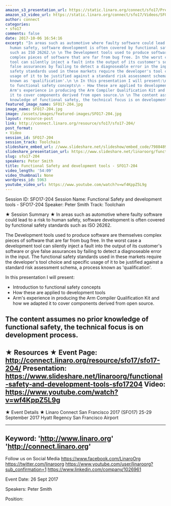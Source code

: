 ```yaml
---
amazon_s3_presentation_url: https://static.linaro.org/connect/sfo17/Presentations/SFO17-204-%20Functional%20Safety%20and%20development%20tools.pdf
amazon_s3_video_url: https://static.linaro.org/connect/sfo17/Videos/SFO17-204%20Functional%20Safety%20and%20development%20tools.mp4
author: connect
categories:
- sfo17
comments: false
date: 2017-10-06 16:54:16
excerpt: "In areas such as automotive where faulty software could lead to a risk to
  human safety, software development is often covered by functional safety standards
  such as ISO 26262.\n \n The Development tools used to produce software are themselves
  complex pieces of software that are far from bug free. In the worst case a development
  tool can silently inject a fault into the output of its customer's software or give
  false assurances by failing to detect a diagnoseable error in the input. The functional
  safety standards used in these markets require the developer's tool choice and specific
  usage of it to be justified against a standard risk assessment schema, a process
  known as 'qualification'.\n \n In this presentation I will present:\n - Introduction
  to functional safety concepts\n - How these are applied to development tools\n -
  Arm's experience in producing the Arm Compiler Qualification Kit and how we adapted
  it to cover components derived from open source.\n \n The content assumes no prior
  knowledge of functional safety, the technical focus is on development process."
featured_image_name: SFO17-204.jpg
image_name: SFO17-204.jpg
image: /assets/images/featured-images/SFO17-204.jpg
layout: resource-post
link: http://connect.linaro.org/resource/sfo17/sfo17-204/
post_format:
- Video
session_id: SFO17-204
session_track: Toolchain
slideshare_embed_url: //www.slideshare.net/slideshow/embed_code/79884897
slideshare_presentation_url: https://www.slideshare.net/linaroorg/functional-safety-and-development-tools-sfo17204
slug: sfo17-204
speakers: Peter Smith
title: Functional Safety and development tools - SFO17-204
video_length: '54:09'
video_thumbnail: None
wordpress_id: 5963
youtube_video_url: https://www.youtube.com/watch?v=wf4KppZ5L9g
---
```


Session ID: SFO17-204
Session Name: Functional Safety and development tools - SFO17-204
Speaker: Peter Smith
Track: Toolchain


★ Session Summary ★
In areas such as automotive where faulty software could lead to a risk to human safety, software development is often covered by functional safety standards such as ISO 26262.

 The Development tools used to produce software are themselves complex pieces of software that are far from bug free. In the worst case a development tool can silently inject a fault into the output of its customer's software or give false assurances by failing to detect a diagnoseable error in the input. The functional safety standards used in these markets require the developer's tool choice and specific usage of it to be justified against a standard risk assessment schema, a process known as 'qualification'.

 In this presentation I will present:
 - Introduction to functional safety concepts
 - How these are applied to development tools
 - Arm's experience in producing the Arm Compiler Qualification Kit and how we adapted it to cover components derived from open source.

 The content assumes no prior knowledge of functional safety, the technical focus is on development process.
---------------------------------------------------
★ Resources ★
Event Page: http://connect.linaro.org/resource/sfo17/sfo17-204/
Presentation: https://www.slideshare.net/linaroorg/functional-safety-and-development-tools-sfo17204
Video: https://www.youtube.com/watch?v=wf4KppZ5L9g
 ---------------------------------------------------

★ Event Details ★
Linaro Connect San Francisco 2017 (SFO17)
25-29 September 2017
Hyatt Regency San Francisco Airport

---------------------------------------------------
Keyword:
'http://www.linaro.org'
'http://connect.linaro.org'
---------------------------------------------------
Follow us on Social Media
https://www.facebook.com/LinaroOrg
https://twitter.com/linaroorg
https://www.youtube.com/user/linaroorg?sub_confirmation=1
https://www.linkedin.com/company/1026961

Event Date: 26 Sept 2017

Speakers: Peter Smith

Position: